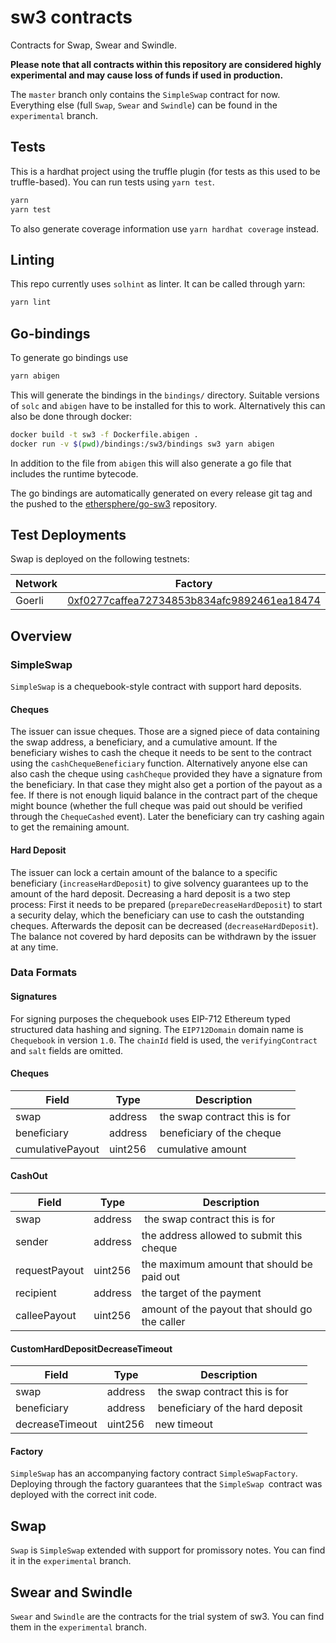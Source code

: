 # sw3 contracts

Contracts for Swap, Swear and Swindle.

**Please note that all contracts within this repository are considered highly experimental and may cause loss of funds if used in production.**

The `master` branch only contains the `SimpleSwap` contract for now. Everything else (full `Swap`, `Swear` and `Swindle`) can be found in the `experimental` branch.

## Tests

This is a hardhat project using the truffle plugin (for tests as this used to be truffle-based). You can run tests using `yarn test`.

```sh
yarn
yarn test
```

To also generate coverage information use `yarn hardhat coverage` instead.

## Linting

This repo currently uses `solhint` as linter. It can be called through yarn:
```sh
yarn lint
```

## Go-bindings

To generate go bindings use
```sh
yarn abigen
```

This will generate the bindings in the `bindings/` directory. Suitable versions of `solc` and `abigen` have to be installed for this to work.
Alternatively this can also be done through docker:

```sh
docker build -t sw3 -f Dockerfile.abigen .
docker run -v $(pwd)/bindings:/sw3/bindings sw3 yarn abigen
```

In addition to the file from `abigen` this will also generate a go file that includes the runtime bytecode.

The go bindings are automatically generated on every release git tag and the pushed to the [ethersphere/go-sw3](https://github.com/ethersphere/go-sw3) repository.

## Test Deployments

Swap is deployed on the following testnets:

| Network | Factory | Token |
| ------- | -------- | ------- |
| Goerli | [0xf0277caffea72734853b834afc9892461ea18474](https://goerli.etherscan.io/address/0xf0277caffea72734853b834afc9892461ea18474) | [0x2aC3c1d3e24b45c6C310534Bc2Dd84B5ed576335](https://goerli.etherscan.io/address/0x2aC3c1d3e24b45c6C310534Bc2Dd84B5ed576335) |

## Overview

### SimpleSwap

`SimpleSwap` is a chequebook-style contract with support hard deposits.

#### Cheques

The issuer can issue cheques. Those are a signed piece of data containing the swap address, a beneficiary, and a cumulative amount. If the beneficiary wishes to cash the cheque it needs to be sent to the contract using the `cashChequeBeneficiary` function. Alternatively anyone else can also cash the cheque using `cashCheque` provided they have a signature from the beneficiary. In that case they might also get a portion of the payout as a fee. If there is not enough liquid balance in the contract part of the cheque might bounce (whether the full cheque was paid out should be verified through the `ChequeCashed` event). Later the beneficiary can try cashing again to get the remaining amount.

#### Hard Deposit

The issuer can lock a certain amount of the balance to a specific beneficiary (`increaseHardDeposit`) to give solvency guarantees up to the amount of the hard deposit. Decreasing a hard deposit is a two step process: First it needs to be prepared (`prepareDecreaseHardDeposit`) to start a security delay, which the beneficiary can use to cash the outstanding cheques. Afterwards the deposit can be decreased (`decreaseHardDeposit`).
The balance not covered by hard deposits can be withdrawn by the issuer at any time.

### Data Formats

#### Signatures

For signing purposes the chequebook uses EIP-712 Ethereum typed structured data hashing and signing. The `EIP712Domain` domain name is `Chequebook` in version `1.0`. The `chainId` field is used, the `verifyingContract` and `salt` fields are omitted.

#### Cheques

| Field            | Type         | Description   |
| ---------------- | ------------ | ------------- |
| swap             | address      | the swap contract this is for |
| beneficiary      | address      | beneficiary of the cheque |
| cumulativePayout | uint256      | cumulative amount |

#### CashOut

| Field            | Type         | Description   |
| ---------------- | ------------ | ------------- |
| swap             | address      | the swap contract this is for |
| sender           | address      | the address allowed to submit this cheque |
| requestPayout    | uint256      | the maximum amount that should be paid out |
| recipient        | address      | the target of the payment |
| calleePayout     | uint256      | amount of the payout that should go the caller |

#### CustomHardDepositDecreaseTimeout

| Field            | Type         | Description   |
| ---------------- | ------------ | ------------- |
| swap             | address      | the swap contract this is for |
| beneficiary      | address      | beneficiary of the hard deposit |
| decreaseTimeout  | uint256      | new timeout |

#### Factory

`SimpleSwap` has an accompanying factory contract `SimpleSwapFactory`. Deploying through the factory guarantees that the `SimpleSwap `contract was deployed with the correct init code.

## Swap

`Swap` is `SimpleSwap` extended with support for promissory notes. You can find it in the `experimental` branch.

## Swear and Swindle

`Swear` and `Swindle` are the contracts for the trial system of sw3. You can find them in the `experimental` branch.